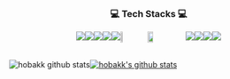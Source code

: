 <h3 style="text-align: center">💻 Tech Stacks 💻</h3>

<div style="display: flex; justify-content: center;">
    <img src="https://img.shields.io/badge/Spring-6DB33F?style=for-the-badge&logo=Spring&logoColor=black">
    <img src="https://img.shields.io/badge/SpringSecurity-6DB33F?style=for-the-badge&logo=SpringSecurity&logoColor=black">
    <img src="https://img.shields.io/badge/Redis-DC382D?style=for-the-badge&logo=Redis&logoColor=black">
    <img src="https://img.shields.io/badge/MySql-4479A1?style=for-the-badge&logo=MySql&logoColor=black">
    <img src="https://img.shields.io/badge/Oracle-F80000?style=for-the-badge&logo=Oracle&logoColor=black">
</br>
    <img width="9.8%" src="https://img.shields.io/badge/React-61DAFB?style=flat-square&logo=React&logoColor=white"/>
    <img width="13.8%" src="https://img.shields.io/badge/JavaScript-F7DF1E?style=flat-square&logo=JavaScript&logoColor=white"/>
    <img src="https://img.shields.io/badge/HTML5-E34F26?style=for-the-badge&logo=HTML5&logoColor=black">
    <img src="https://img.shields.io/badge/CSS3-1572B6?style=for-the-badge&logo=CSS3&logoColor=black">
    <img src="https://img.shields.io/badge/Redux-764ABC?style=for-the-badge&logo=Redux&logoColor=black">
    <img src="https://img.shields.io/badge/StyledComponents-DB7093?style=for-the-badge&logo=StyledComponents&logoColor=black">
    </br>
</div></br>

![hobakk github stats](https://github-readme-stats.vercel.app/api?username=hobakk&show_icons=true)[![hobakk's github stats](https://github-readme-stats.vercel.app/api/top-langs/?username=hobakk&show_icons=true&hide_border=true&title_color=004386&icon_color=004386&layout=compact)](https://github.com/hobakk)
